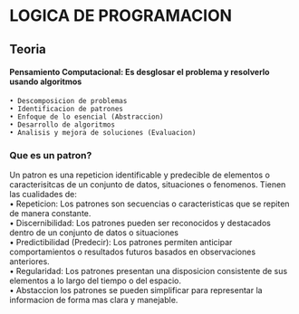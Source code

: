 # LOGICA DE PROGRAMACION

## Teoria

 <h4>Pensamiento Computacional: Es desglosar el problema y resolverlo usando algoritmos </h4>

    • Descomposicion de problemas
    • Identificacion de patrones
    • Enfoque de lo esencial (Abstraccion)
    • Desarrollo de algoritmos
    • Analisis y mejora de soluciones (Evaluacion)


   <h3> Que es un patron? </h3>
Un patron es una repeticion identificable y predecible de elementos o caracterisitcas de un conjunto de datos, situaciones o fenomenos. Tienen las cualidades de: <br>
    • Repeticion: Los patrones son secuencias o caracteristicas que se repiten de manera constante. <br>
    • Discernibilidad: Los patrones pueden ser reconocidos y destacados dentro de un conjunto de datos o situaciones <br>
    • Predictibilidad (Predecir): Los patrones permiten anticipar comportamientos o resultados futuros basados en observaciones anteriores.<br>
    • Regularidad: Los patrones presentan una disposicion consistente de sus elementos a lo largo del tiempo o del espacio.<br>
    • Abstaccion los patrones se pueden simplificar para representar la informacion de forma mas clara y manejable.

